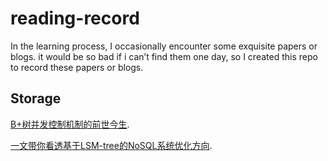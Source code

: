 # reading-record
In the learning process, I occasionally encounter some exquisite papers or blogs. it would be so bad if i can’t find them one day, so I created this repo to record these papers or blogs.

## Storage

 [B+树并发控制机制的前世今生](https://zhuanlan.zhihu.com/p/50112182).
 
 [一文带你看透基于LSM-tree的NoSQL系统优化方向](https://zhuanlan.zhihu.com/p/351241814).
